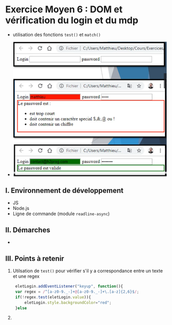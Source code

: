 # Exercice Moyen 6 : DOM et vérification du login et du mdp

- utilisation des fonctions `test()` et `match()` 
  
- ![capture exo6](ex6.png)

## I. Environnement de développement

* JS
* Node.js
* Ligne de commande (module `readline-async`)

## II. Démarches
- 


## III. Points à retenir

1. Utilsation de `test()` pour vérifier s'il y a correspondance entre un texte et une regex
   
   ```js
    eletLogin.addEventListener("keyup", function(){
    var regex = /^[a-z0-9._-]+@[a-z0-9._-]+\.[a-z]{2,6}$/;
    if(!regex.test(eletLogin.value)){
        eletLogin.style.backgroundColor="red";
    }else
   ```
2. 